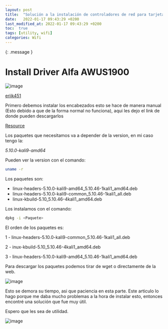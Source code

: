 ```yaml
---
layout: post
title:  "Solución a la instalación de controladores de red para tarjetas wifi"
date:   2022-01-17 09:43:29 +0200
last_modified_at: 2022-01-17 09:43:29 +0200
toc:  true
tags: [utility, wifi]
categories: Wifi
---
```



{: .message }


# Install Driver Alfa AWUS1900 

![image](https://user-images.githubusercontent.com/76759292/149857391-794a7308-a0b8-478d-8995-77273058cd26.png)

[eriik451](https://mobile.twitter.com/eriik451)

Primero debemos instalar los encabezados esto se hace de manera manual (Esto debido a que de la forma normal no funciona), aqui les dejo el link de donde pueden descargarlos

[Resource](https://http.kali.org/kali/pool/main/l/linux/)

Los paquetes que necesitamos va a depender de la version, en mi caso tengo la:

*5.10.0-kali9-amd64*

Pueden ver la version con el comando:

```bash
uname -r
```

Los paquetes son:

* linux-headers-5.10.0-kali9-amd64_5.10.46-1kali1_amd64.deb
* linux-headers-5.10.0-kali9-common_5.10.46-1kali1_all.deb
* linux-kbuild-5.10_5.10.46-4kali1_amd64.deb

Los instalamos con el comando: 

```bash
dpkg -i <Paquete>
```

El orden de los paquetes es:

1 - linux-headers-5.10.0-kali9-common_5.10.46-1kali1_all.deb

2 - inux-kbuild-5.10_5.10.46-4kali1_amd64.deb

3 - linux-headers-5.10.0-kali9-amd64_5.10.46-1kali1_amd64.deb

Para descargar los paquetes podemos tirar de wget o directamente de la web.

![image](https://user-images.githubusercontent.com/76759292/149856708-4aa809c3-3fb6-4295-aabc-67a677d27c17.png)

Esto se demora su tiempo, asi que paciencia en esta parte. Este articulo lo hago porque me daba mucho problemas a la hora de instalar esto, entonces encontré una solución que fue muy útil.

Espero que les sea de utilidad.

![image](https://user-images.githubusercontent.com/76759292/149857736-8b5dbce6-eac1-4af5-a54f-958447ff2089.png)

